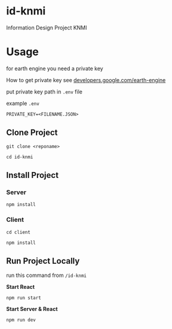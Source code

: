 # id-knmi

Information Design Project KNMI

# Usage

for earth engine you need a private key

How to get private key see [developers.google.com/earth-engine](https://developers.google.com/earth-engine/guides/npm_install#server-side-authentication-with-a-service-account)

put private key path in `.env` file

example `.env`

```
PRIVATE_KEY=<FILENAME.JSON>

```

## Clone Project

```
git clone <reponame>
```

```
cd id-knmi
```

## Install Project

### Server

```
npm install
```

### Client

```
cd client
```

```
npm install
```

## Run Project Locally

run this command from `/id-knmi`

**Start React**

```
npm run start
```

**Start Server & React**

```
npm run dev
```
